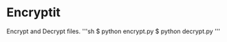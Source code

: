 # Encryptit
Encrypt and Decrypt files.
'''sh
$ python encrypt.py <filename>
$ python decrypt.py <en-filename>
'''
